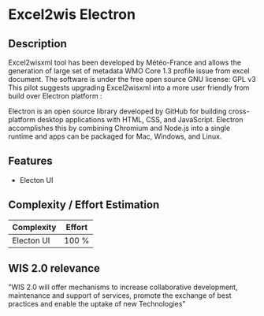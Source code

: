 
Excel2wis Electron
=========

## Description 


Excel2wisxml tool has been developed by Météo-France and allows the generation of large set of metadata WMO Core 1.3 profile issue from excel document. The software is under the free open source GNU license: GPL v3
This pilot suggests upgrading Excel2wisxml into a more user friendly from build over Electron platform : 

Electron is an open source library developed by GitHub for building cross-platform desktop applications with HTML, CSS, and JavaScript. Electron accomplishes this by combining Chromium and Node.js into a single runtime and apps can be packaged for Mac, Windows, and Linux.

## Features 

- Electon UI


## Complexity / Effort Estimation 

Complexity     | Effort
-------- | ---
 Electon UI | 100 %



## WIS 2.0 relevance
"WIS 2.0 will offer mechanisms to increase collaborative development, maintenance
and support of services, promote the exchange of best practices and enable the uptake of new
Technologies"
